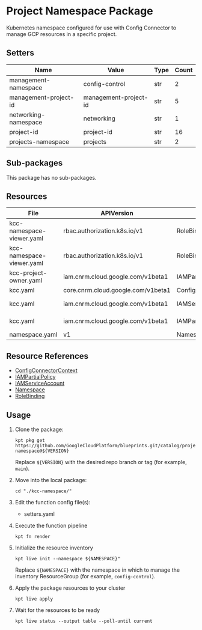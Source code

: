 <!-- BEGINNING OF PRE-COMMIT-BLUEPRINT DOCS HOOK:TITLE -->
# Project Namespace Package


<!-- END OF PRE-COMMIT-BLUEPRINT DOCS HOOK:TITLE -->
<!-- BEGINNING OF PRE-COMMIT-BLUEPRINT DOCS HOOK:BODY -->
Kubernetes namespace configured for use with Config Connector to manage GCP
resources in a specific project.

## Setters

|         Name          |         Value         | Type | Count |
|-----------------------|-----------------------|------|-------|
| management-namespace  | config-control        | str  |     2 |
| management-project-id | management-project-id | str  |     5 |
| networking-namespace  | networking            | str  |     1 |
| project-id            | project-id            | str  |    16 |
| projects-namespace    | projects              | str  |     2 |

## Sub-packages

This package has no sub-packages.

## Resources

|           File            |             APIVersion             |          Kind          |                       Name                        |   Namespace    |
|---------------------------|------------------------------------|------------------------|---------------------------------------------------|----------------|
| kcc-namespace-viewer.yaml | rbac.authorization.k8s.io/v1       | RoleBinding            | cnrm-network-viewer-project-id                    | networking     |
| kcc-namespace-viewer.yaml | rbac.authorization.k8s.io/v1       | RoleBinding            | cnrm-project-viewer-project-id                    | projects       |
| kcc-project-owner.yaml    | iam.cnrm.cloud.google.com/v1beta1  | IAMPartialPolicy       | kcc-project-id-owners-permissions                 | projects       |
| kcc.yaml                  | core.cnrm.cloud.google.com/v1beta1 | ConfigConnectorContext | configconnectorcontext.core.cnrm.cloud.google.com | project-id     |
| kcc.yaml                  | iam.cnrm.cloud.google.com/v1beta1  | IAMServiceAccount      | kcc-project-id                                    | config-control |
| kcc.yaml                  | iam.cnrm.cloud.google.com/v1beta1  | IAMPartialPolicy       | project-id-sa-workload-identity-binding           | config-control |
| namespace.yaml            | v1                                 | Namespace              | project-id                                        |                |

## Resource References

- [ConfigConnectorContext](https://cloud.google.com/config-connector/docs/how-to/advanced-install#addon-configuring)
- [IAMPartialPolicy](https://cloud.google.com/config-connector/docs/reference/resource-docs/iam/iampartialpolicy)
- [IAMServiceAccount](https://cloud.google.com/config-connector/docs/reference/resource-docs/iam/iamserviceaccount)
- [Namespace](https://kubernetes.io/docs/reference/generated/kubernetes-api/v1.22/#namespace-v1-core)
- [RoleBinding](https://kubernetes.io/docs/reference/generated/kubernetes-api/v1.22/#rolebinding-v1-rbac-authorization-k8s-io)

## Usage

1.  Clone the package:
    ```shell
    kpt pkg get https://github.com/GoogleCloudPlatform/blueprints.git/catalog/project/kcc-namespace@${VERSION}
    ```
    Replace `${VERSION}` with the desired repo branch or tag
    (for example, `main`).

1.  Move into the local package:
    ```shell
    cd "./kcc-namespace/"
    ```

1.  Edit the function config file(s):
    - setters.yaml

1.  Execute the function pipeline
    ```shell
    kpt fn render
    ```

1.  Initialize the resource inventory
    ```shell
    kpt live init --namespace ${NAMESPACE}"
    ```
    Replace `${NAMESPACE}` with the namespace in which to manage
    the inventory ResourceGroup (for example, `config-control`).

1.  Apply the package resources to your cluster
    ```shell
    kpt live apply
    ```

1.  Wait for the resources to be ready
    ```shell
    kpt live status --output table --poll-until current
    ```

<!-- END OF PRE-COMMIT-BLUEPRINT DOCS HOOK:BODY -->
